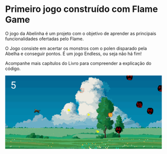 # Primeiro jogo construído com Flame Game
<p>O jogo da Abelinha é um projeto com o objetivo de aprender as principais funcionalidades ofertadas pelo Flame.</p>
<p>O Jogo consiste em acertar os monstros com o polen disparado pela Abelha e conseguir pontos. É um jogo Endless, ou seja não há fim!</p>

<p>Acompanhe mais capítulos do Livro para compreender a explicação do código.</p>

<img src="imagens/foto.png">
